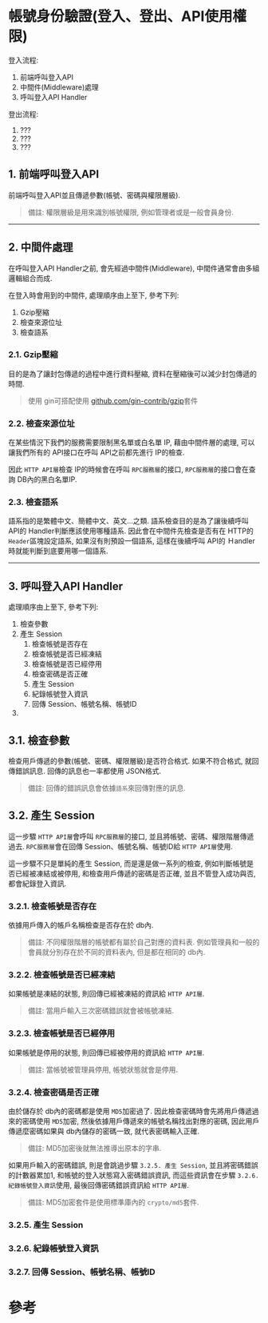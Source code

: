 # 帳號身份驗證(登入、登出、API使用權限)

登入流程:
1. 前端呼叫登入API
1. 中間件(Middleware)處理
1. 呼叫登入API Handler

登出流程:
1. ???
1. ???
1. ???

## 1. 前端呼叫登入API
前端呼叫登入API並且傳遞參數(帳號、密碼與權限層級).

> 備註: 權限層級是用來識別帳號權限, 例如管理者或是一般會員身份.

---

## 2. 中間件處理
在呼叫登入API Handler之前, 會先經過中間件(Middleware), 中間件通常會由多組邏輯組合而成.

在登入時會用到的中間件, 處理順序由上至下, 參考下列:
1. Gzip壓縮
1. 檢查來源位址
1. 檢查語系

### 2.1. Gzip壓縮
目的是為了讓封包傳遞的過程中進行資料壓縮, 資料在壓縮後可以減少封包傳遞的時間.
    
> 使用 gin可搭配使用 [github.com/gin-contrib/gzip](https://github.com/gin-contrib/gzip)套件

### 2.2. 檢查來源位址
在某些情況下我們的服務需要限制黑名單或白名單 IP, 藉由中間件層的處理, 可以讓我們所有的 API接口在呼叫 API之前都先進行 IP的檢查.

因此 `HTTP API層`檢查 IP的時候會在呼叫 `RPC服務層`的接口, `RPC服務層`的接口會在查詢 DB內的黑白名單IP.

### 2.3. 檢查語系
語系指的是繁體中文、簡體中文、英文...之類. 語系檢查目的是為了讓後續呼叫 API的 Handler判斷應該使用哪種語系. 因此會在中間件先檢查是否有在 HTTP的 `Header`區塊設定語系, 如果沒有則預設一個語系, 這樣在後續呼叫 API的 Ｈandler時就能判斷到底要用哪一個語系.

---

## 3. 呼叫登入API Handler
處理順序由上至下, 參考下列:
1. 檢查參數
1. 產生 Session
    1. 檢查帳號是否存在
    1. 檢查帳號是否已經凍結
    1. 檢查帳號是否已經停用
    1. 檢查密碼是否正確
    1. 產生 Session
    1. 紀錄帳號登入資訊
    1. 回傳 Session、帳號名稱、帳號ID
1. 

## 3.1. 檢查參數
檢查用戶傳遞的參數(帳號、密碼、權限層級)是否符合格式. 如果不符合格式, 就回傳錯誤訊息. 回傳的訊息也一率都使用 JSON格式.

> 備註: 回傳的錯誤訊息會依據`語系`來回傳對應的訊息.

## 3.2. 產生 Session
這一步驟 `HTTP API層`會呼叫 `RPC服務層`的接口, 並且將帳號、密碼、權限階層傳遞過去. `RPC服務層`會在回傳 Session、帳號名稱、帳號ID給 `HTTP API層`使用.

這一步驟不只是單純的產生 Session, 而是還是做一系列的檢查, 例如判斷帳號是否已經被凍結或被停用, 和檢查用戶傳遞的密碼是否正確, 並且不管登入成功與否, 都會紀錄登入資訊. 

### 3.2.1. 檢查帳號是否存在
依據用戶傳入的帳戶名稱檢查是否存在於 db內.

> 備註: 不同權限階層的帳號都有屬於自己對應的資料表. 例如管理員和一般的會員就分別存在於不同的資料表內, 但是都在相同的 db內.

### 3.2.2. 檢查帳號是否已經凍結
如果帳號是凍結的狀態, 則回傳已經被凍結的資訊給 `HTTP API層`.

> 備註: 當用戶輸入三次密碼錯誤就會被帳號凍結.

### 3.2.3. 檢查帳號是否已經停用
如果帳號是停用的狀態, 則回傳已經被停用的資訊給 `HTTP API層`.

> 備註: 當帳號被管理員停用, 帳號狀態就會是停用.

### 3.2.4. 檢查密碼是否正確
由於儲存於 db內的密碼都是使用 `MD5`加密過了. 因此檢查密碼時會先將用戶傳遞過來的密碼使用 `MD5`加密, 然後依據用戶傳遞來的帳號名稱找出對應的密碼, 因此用戶傳遞麼密碼如果與 db內儲存的密碼一致, 就代表密碼輸入正確. 

> 備註: MD5加密後就無法推導出原本的字串.

如果用戶輸入的密碼錯誤, 則是會跳過步驟 `3.2.5. 產生 Session`, 並且將密碼錯誤的計數器累加1, 和帳號的登入狀態寫入密碼錯誤資訊, 而這些資訊會在步驟 `3.2.6. 紀錄帳號登入資訊`使用, 最後回傳密碼錯誤資訊給 `HTTP API層`.

> 備註: MD5加密套件是使用標準庫內的 `crypto/md5`套件.

### 3.2.5. 產生 Session
### 3.2.6. 紀錄帳號登入資訊
### 3.2.7. 回傳 Session、帳號名稱、帳號ID


# 參考
